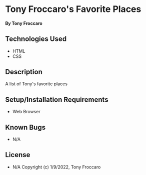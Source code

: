 # Tony Froccaro's Favorite Places

#### By Tony Froccaro

####

## Technologies Used

- HTML
- CSS

## Description

A list of Tony's favorite places

## Setup/Installation Requirements

- Web Browser

## Known Bugs

- N/A

## License

- N/A
  Copyright (c) 1/9/2022, Tony Froccaro
